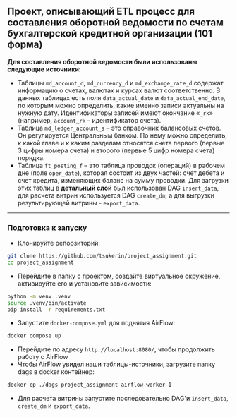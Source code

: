 ## Проект, описывающий ETL процесс для составления оборотной ведомости по счетам бухгалтерской кредитной организации (101 форма)
**Для составления оборотной ведомости были использованы следующие источники:**
- Таблицы `md_account_d`, `md_currency_d` и `md_exchange_rate_d` содержат информацию о счетах, валютах и курсах валют соответственно. В данных таблицах есть поля `data_actual_date` и `data_actual_end_date`, по которым можно определить, какие именно записи актуальны на нужную дату. Идентификаторы записей имеют окончание «`_rk`» (например, `account_rk` – идентификатор счета).
- Таблица `md_ledger_account_s` – это справочник балансовых счетов. Он регулируется Центральным банком. По нему можно определить, к какой главе и к каким разделам относятся счета первого (первые 3 цифры номера счета) и второго (первые 5 цифр номера счета) порядка.
- Таблица `ft_posting_f` – это таблица проводок (операций) в рабочем дне (поле `oper_date`), которая состоит из двух частей: счет дебета и счет кредита, изменяющих баланс на сумму проводки.
Для загрузки этих таблиц в **детальный слой** был использован DAG `insert_data`, для расчета витрин используется DAG `create_dm`, а для выгрузки результирующей витрины - `export_data`.
---
### Подготовка к запуску
- Клонируйте репорзиторий:
```sh
git clone https://github.com/tsukerin/project_assignment.git
cd project_assignment
```
- Перейдите в папку с проектом, создайте виртуальное окружение, активируйте его и установите зависимости:
```sh
python -m venv .venv
source .venv/bin/activate
pip install -r requirements.txt
```
- Запустите `docker-compose.yml` для поднятия AirFlow:
```sh
docker compose up
```
- Перейдите по адресу `http://localhost:8080/`, чтобы продолжить работу с AirFlow 
- Чтобы AirFlow увидел наши таблицы-источники, загрузите папку dags в docker контейнер:
```sh
docker cp ./dags project_assignment-airflow-worker-1
```
- Для расчета витрины запустите последовательно DAG'и `insert_data`, `create_dm` и `export_data`.
